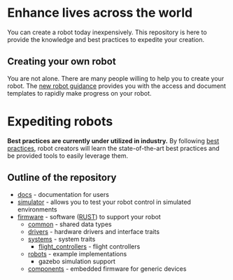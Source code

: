 Enhance lives across the world
================================================================================
You can create a robot today inexpensively. This repository is here to provide
the knowledge and best practices to expedite your creation.

Creating your own robot
--------------------------------------------------------------------------------
You are not alone. There are many people willing to help you to create your robot.
The [new robot guidance](docs/new_robot/README.md) provides you with the access
and document templates to rapidly make progress on your robot.

Expediting robots
================================================================================
**Best practices are currently under utilized in industry.** By following 
[best practices](docs/best_practices/README.md), robot creators will learn the state-of-the-art
best practices and be provided tools to easily leverage them.

Outline of the repository
--------------------------------------------------------------------------------
* [docs](docs/) - documentation for users
* [simulator](simulator/) - allows you to test your robot control in simulated
        environments
* [firmware](firmware/) - software ([RUST](https://www.rust-lang.org/)) to support your robot
    * [common](firmware/common/) - shared data types
    * [drivers](firmware/drivers/) - hardware drivers and interface traits
    * [systems](firmware/systems/) - system traits
        * [flight_controllers](firmware/systems/flight_controllers) - flight controllers
    * [robots](firmware/robots/) - example implementations
        * gazebo simulation support
    * [components](firmware/components) - embedded firmware for generic devices




